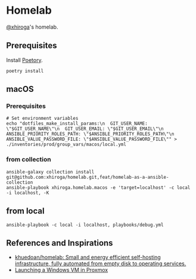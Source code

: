 # Homelab

[@xhiroga](https://github.com/xhiroga)'s homelab.


## Prerequisites

Install [Poetory](https://python-poetry.org/).

```shell
poetry install
```

## macOS

### Prerequisites

```shell
# Set environment variables
echo "dotfiles_make_install_params:\n  GIT_USER_NAME: \"$GIT_USER_NAME\"\n  GIT_USER_EMAIL: \"$GIT_USER_EMAIL\"\n  ANSIBLE_PRIORITY_ROLES_PATH: \"$ANSIBLE_PRIORITY_ROLES_PATH\"\n  ANSIBLE_VALUE_PASSWORD_FILE: \"$ANSIBLE_VALUE_PASSWORD_FILE\"" > ./inventories/prod/group_vars/macos/local.yml
```

### from collection

```shell
ansible-galaxy collection install git@github.com:xhiroga/homelab.git,feat/homelab-as-a-ansible-collection
ansible-playbook xhiroga.homelab.macos -e 'target=localhost' -c local -i localhost, -K
```

## from local

```shell
ansible-playbook -c local -i localhost, playbooks/debug.yml
```

## References and Inspirations

- [khuedoan/homelab: Small and energy efficient self\-hosting infrastructure, fully automated from empty disk to operating services\.](https://github.com/khuedoan/homelab)
- [Launching a Windows VM in Proxmox](https://www.youtube.com/watch?v=eyNlGAzf-L4)
